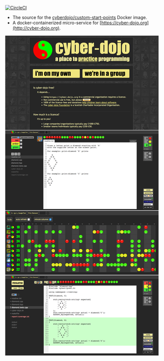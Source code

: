
[![CircleCI](https://circleci.com/gh/cyber-dojo/custom-start-points.svg?style=svg)](https://circleci.com/gh/cyber-dojo/custom-start-points)

- The source for the [cyberdojo/custom-start-points](https://hub.docker.com/r/cyberdojo/custom-start-points/tags) Docker image.
- A docker-containerized micro-service for [https://cyber-dojo.org](http://cyber-dojo.org).

![cyber-dojo.org home page](https://github.com/cyber-dojo/cyber-dojo/blob/master/shared/home_page_snapshot.png)
